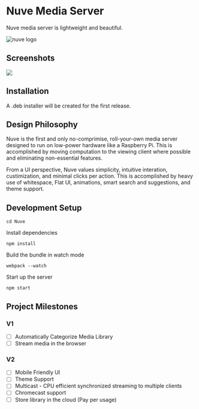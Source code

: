 # Nuve Media Server

Nuve media server is lightweight and beautiful.

![nuve logo](https://i.imgur.com/lzUYzuD.png)

## Screenshots

![](https://i.imgur.com/ab7QIv3.png)

## Installation

A .deb installer will be created for the first release.

## Design Philosophy

Nuve is the first and only no-comprimise, roll-your-own media server designed to run on low-power hardware like a Raspberry Pi. This is accomplished by moving computation to the viewing client where possible and eliminating non-essential features.

From a UI perspective, Nuve values simplicity, intuitive interation, custimization, and minimal clicks per action. This is accomplished by heavy use of whitespace, Flat UI, animations, smart search and suggestions, and theme support.

## Development Setup

`cd Nuve`

Install dependencies

`npm install`

Build the bundle in watch mode

`webpack --watch`

Start up the server

`npm start`

## Project Milestones

### V1

- [ ] Automatically Categorize Media Library
- [ ] Stream media in the browser

### V2

- [ ] Mobile Friendly UI
- [ ] Theme Support
- [ ] Multicast - CPU efficient synchronized streaming to multiple clients
- [ ] Chromecast support
- [ ] Store library in the cloud (Pay per usage)
